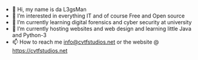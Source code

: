 - 👋 Hi, my name is da L3gsMan
- 👀 I’m interested in everything IT and of course Free and Open source
- 🌱 I’m currently learning digital forensics and cyber security at university
- 💞️ I’m currently hosting websites and web design and learning little Java and Python-3
- 📫 How to reach me info@cvtfstudios.net or the website @ https://cvtfstudios.net

<!---
L3gsMan/L3gsMan is a ✨ special ✨ repository because its `README.md` (this file) appears on your GitHub profile.
You can click the Preview link to take a look at your changes.
--->

